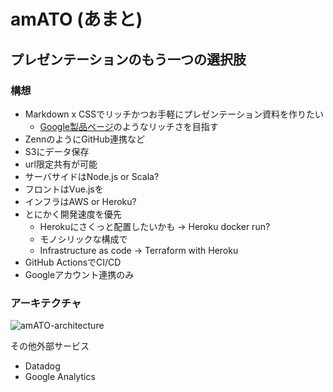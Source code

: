 # amATO (あまと)
## プレゼンテーションのもう一つの選択肢

### 構想
- Markdown x CSSでリッチかつお手軽にプレゼンテーション資料を作りたい
    - [Google製品ページ](https://store.google.com/jp/product/pixel_5)のようなリッチさを目指す
- ZennのようにGitHub連携など
- S3にデータ保存
- url限定共有が可能
- サーバサイドはNode.js or Scala?
- フロントはVue.jsを
- インフラはAWS or Heroku?
- とにかく開発速度を優先
    - Herokuにさくっと配置したいかも → Heroku docker run?
    - モノシリックな構成で
    - Infrastructure as code → Terraform with Heroku
- GitHub ActionsでCI/CD
- Googleアカウント連携のみ

### アーキテクチャ
![amATO-architecture](https://user-images.githubusercontent.com/26696733/96468667-51e7a880-1267-11eb-96b2-125cd5a0dea7.png)

その他外部サービス
- Datadog
- Google Analytics